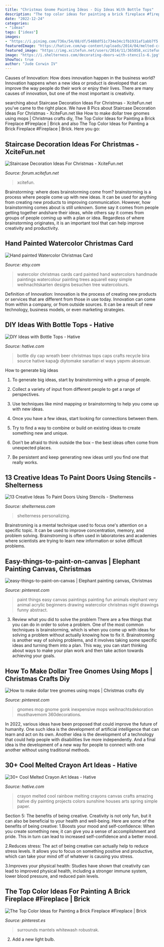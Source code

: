 ```yaml
---
title: "Christmas Gnome Painting Ideas - Diy Ideas With Bottle Tops"
description: "The top color ideas for painting a brick fireplace #fireplace"
date: "2022-12-24"
categories:
- "ideas"
tags: ["ideas"]
images:
- "https://i.pinimg.com/736x/54/88/df/5488df51c734e34c1fb1931af1abb7f5.jpg"
featuredImage: "https://hative.com/wp-content/uploads/2014/04/melted-crayon-art/32-rainbow-melted-crayon-art.jpg"
featured_image: "https://img.xcitefun.net/users/2014/11/365858,xcitefun-staircase-christmas-9.jpg"
image: "https://i.shelterness.com/decorating-doors-with-stencils-6.jpg"
ShowToc: true
author: "Jude Corwin IV"
---
```



Causes of Innovation: How does innovation happen in the business world?
Innovation happens when a new idea or product is developed that can improve the way people do their work or enjoy their lives. There are many causes of innovation, but one of the most important is creativity.

	

		
searching about Staircase Decoration Ideas For Christmas - XciteFun.net you've came to the right place. We have 8 Pics about Staircase Decoration Ideas For Christmas - XciteFun.net like How to make dollar tree gnomes using mops | Christmas crafts diy, The Top Color Ideas for Painting a Brick Fireplace #Fireplace | Brick and also The Top Color Ideas for Painting a Brick Fireplace #Fireplace | Brick. Here you go:
		
    
## Staircase Decoration Ideas For Christmas - XciteFun.net

<img loading=lazy src="https://img.xcitefun.net/users/2014/11/365858,xcitefun-staircase-christmas-9.jpg" onerror="this.onerror=null;this.src='https://tse2.mm.bing.net/th?id=OIP.4j-Uxm8vhST2xjgKoPczewHaLG&amp;pid=15.1';" alt="Staircase Decoration Ideas For Christmas - XciteFun.net">

_Source: forum.xcitefun.net_

>xcitefun. 

	

Brainstorming: where does brainstorming come from?
brainstorming is a process where people come up with new ideas. It can be used for anything from creating new products to improving communication. However, how brainstorming comes about is still unknown. Some say it comes from people getting together andshare their ideas, while others say it comes from groups of people coming up with a plan or idea. Regardless of where brainstorming originates, it is an important tool that can help improve creativity and productivity.

    
## Hand Painted Watercolor Christmas Card

<img loading=lazy src="https://img0.etsystatic.com/008/1/5203993/il_fullxfull.382887790_dz7l.jpg" onerror="this.onerror=null;this.src='https://tse4.mm.bing.net/th?id=OIP.fCwXyy9ZG3c3Om7miaaKLAHaKF&amp;pid=15.1';" alt="Hand painted Watercolor Christmas Card">

_Source: etsy.com_

>watercolor christmas cards card painted hand watercolors handmade paintings watercolour painting trees aquarell easy simple weihnachtskarten designs besuchen tree watercolours. 

	

Definition of Innovation:
Innovation is the process of creating new products or services that are different from those in use today. Innovation can come from within a company, or from outside sources. It can be a result of new technology, business models, or even marketing strategies.

    
## DIY Ideas With Bottle Tops - Hative

<img loading=lazy src="https://hative.com/wp-content/uploads/2015/01/bottle-tops/17-diy-ideas-with-bottle-tops.jpg" onerror="this.onerror=null;this.src='https://tse3.mm.bing.net/th?id=OIP.VihyGuQYKl9QbFiYTB1ecAHaJ4&amp;pid=15.1';" alt="DIY Ideas with Bottle Tops - Hative">

_Source: hative.com_

>bottle diy cap wreath beer christmas tops caps crafts recycle bira source hative kapağı diytomake sanatları el ways yapımı aksesuar. 

	

How to generate big ideas
1. To generate big ideas, start by brainstorming with a group of people.
2. Collect a variety of input from different people to get a range of perspectives.

3. Use techniques like mind mapping or brainstorming to help you come up with new ideas.

4. Once you have a few ideas, start looking for connections between them.
5. Try to find a way to combine or build on existing ideas to create something new and unique.
6. Don’t be afraid to think outside the box – the best ideas often come from unexpected places.
7. Be persistent and keep generating new ideas until you find one that really works.

    
## 13 Creative Ideas To Paint Doors Using Stencils - Shelterness

<img loading=lazy src="https://i.shelterness.com/decorating-doors-with-stencils-6.jpg" onerror="this.onerror=null;this.src='https://tse4.mm.bing.net/th?id=OIP.drVYAIkvCbb0LWTvdXAUdQAAAA&amp;pid=15.1';" alt="13 Creative Ideas To Paint Doors Using Stencils - Shelterness">

_Source: shelterness.com_

>shelterness personalizing. 

	

Brainstroming is a mental technique used to focus one's attention on a specific topic. It can be used to improve concentration, memory, and problem solving. Brainstroming is often used in laboratories and academies where scientists are trying to learn new information or solve difficult problems.

    
## Easy-things-to-paint-on-canvas | Elephant Painting Canvas, Christmas

<img loading=lazy src="https://i.pinimg.com/736x/fc/c9/6c/fcc96cb67f32ce90ee30887109ade137.jpg" onerror="this.onerror=null;this.src='https://tse3.mm.bing.net/th?id=OIP.BijW3U8Yf_krlCKqKuUqrQHaJ4&amp;pid=15.1';" alt="easy-things-to-paint-on-canvas | Elephant painting canvas, Christmas">

_Source: pinterest.com_

>paint things easy canvas paintings painting fun animals elephant very animal acrylic beginners drawing watercolor christmas night drawings funny abstract. 

	

3. Review what you did to solve the problem
There are a few things that you can do in order to solve a problem. One of the most common techniques is brainstorming, which is when you come up with ideas for solving a problem without actually knowing how to fix it. Brainstroming is another way of solving problems, and it involves taking some specific ideas and turning them into a plan. This way, you can start thinking about ways to make your plan work and then take action towards achieving your goals.

    
## How To Make Dollar Tree Gnomes Using Mops | Christmas Crafts Diy

<img loading=lazy src="https://i.pinimg.com/736x/e0/cf/20/e0cf20e7ceddd82edd5ba42fed34e710.jpg" onerror="this.onerror=null;this.src='https://tse1.mm.bing.net/th?id=OIP.SbV88HgDEIDVz0xdCbwMiQHaJ3&amp;pid=15.1';" alt="How to make dollar tree gnomes using mops | Christmas crafts diy">

_Source: pinterest.com_

>gnomes mop gnome gonk inexpensive mops weihnachtsdekoration musthavemom 360decorations. 

	

In 2022, various ideas have been proposed that could improve the future of humanity. One such idea is the development of artificial intelligence that can learn and act on its own. Another idea is the development of a technology that could help people with disabilities live more independently. And a final idea is the development of a new way for people to connect with one another without using traditional methods.

    
## 30+ Cool Melted Crayon Art Ideas - Hative

<img loading=lazy src="https://hative.com/wp-content/uploads/2014/04/melted-crayon-art/32-rainbow-melted-crayon-art.jpg" onerror="this.onerror=null;this.src='https://tse4.mm.bing.net/th?id=OIP.ot1nwIMX5if2fQGxK8dwtgHaE_&amp;pid=15.1';" alt="30+ Cool Melted Crayon Art Ideas - Hative">

_Source: hative.com_

>crayon melted cool rainbow melting crayons canvas crafts amazing hative diy painting projects colors sunshine houses arts spring simple paper. 

	

Section 5: The benefits of being creative.
Creativity is not only fun, but it can also be beneficial to your health and well-being. Here are some of the benefits of being creative:
1.Boosts your mood and self-confidence: When you create something new, it can give you a sense of accomplishment and pride. This in turn can lead to increased self-confidence and a better mood.

2.Reduces stress: The act of being creative can actually help to reduce stress levels. It allows you to focus on something positive and productive, which can take your mind off of whatever is causing you stress.

3.Improves your physical health: Studies have shown that creativity can lead to improved physical health, including a stronger immune system, lower blood pressure, and reduced pain levels.


    
## The Top Color Ideas For Painting A Brick Fireplace #Fireplace | Brick

<img loading=lazy src="https://i.pinimg.com/736x/54/88/df/5488df51c734e34c1fb1931af1abb7f5.jpg" onerror="this.onerror=null;this.src='https://tse4.mm.bing.net/th?id=OIP.iU9b2hS7-BA6_5FfpGZ75wHaJ4&amp;pid=15.1';" alt="The Top Color Ideas for Painting a Brick Fireplace #Fireplace | Brick">

_Source: pinterest.es_

>surrounds mantels whitewash robustrak. 

	

2. Add a new light bulb. 

